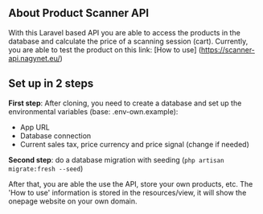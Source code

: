 ## About Product Scanner API

With this Laravel based API you are able to access the products in the database and calculate the price of a scanning session (cart).
Currently, you are able to test the product on this link: [How to use] (https://scanner-api.nagynet.eu/)

## Set up in 2 steps

**First step**: After cloning, you need to create a database and set up the environmental variables (base: .env-own.example):
- App URL
- Database connection
- Current sales tax, price currency and price signal (change if needed)

**Second step**: do a database migration with seeding (`php artisan migrate:fresh --seed`)

After that, you are able the use the API, store your own products, etc.
The 'How to use' information is stored in the resources/view, it will show the onepage website on your own domain.